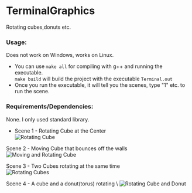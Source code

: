 # TerminalGraphics
Rotating cubes,donuts etc.

### Usage:
Does not work on Windows, works on Linux.
  + You can use ```make all``` for compiling with g++ and running the executable. \
 ```make build``` will build the project with the executable ```Terminal.out``` 
  + Once you run the executable, it will tell you the scenes, type "1" etc. to run the scene.

### Requirements/Dependencies:
None. I only used standard library.

  + Scene 1 - Rotating Cube at the Center \
![Rotating Cube](/images/scene1.gif) 

Scene 2 - Moving Cube that bounces off the walls \
![Moving and Rotating Cube](/images/scene2.gif) 

Scene 3 - Two Cubes rotating at the same time \
![Rotating Cubes](/images/scene3.gif) 

Scene 4 - A cube and a donut(torus) rotating \ 
![Rotating Cube and Donut](/images/scene4.gif) 
